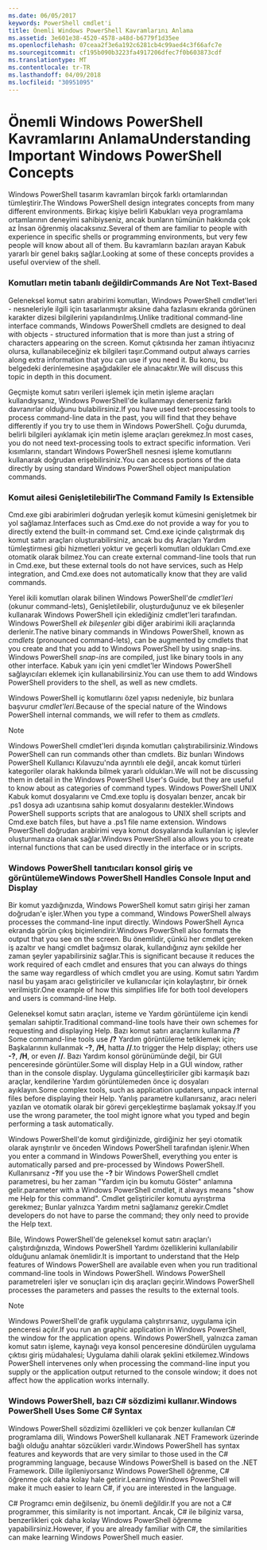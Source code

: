 ```yaml
---
ms.date: 06/05/2017
keywords: PowerShell cmdlet'i
title: Önemli Windows PowerShell Kavramlarını Anlama
ms.assetid: 3e601e38-4520-4578-a48d-b6779f1d35ee
ms.openlocfilehash: 07ceaa2f3e6a192c6281cb4c99aed4c3f66afc7e
ms.sourcegitcommit: cf195b090b3223fa4917206dfec7f0b603873cdf
ms.translationtype: MT
ms.contentlocale: tr-TR
ms.lasthandoff: 04/09/2018
ms.locfileid: "30951095"
---
```

# <a name="understanding-important-windows-powershell-concepts"></a><span data-ttu-id="9dba5-103">Önemli Windows PowerShell Kavramlarını Anlama</span><span class="sxs-lookup"><span data-stu-id="9dba5-103">Understanding Important Windows PowerShell Concepts</span></span>
<span data-ttu-id="9dba5-104">Windows PowerShell tasarım kavramları birçok farklı ortamlarından tümleştirir.</span><span class="sxs-lookup"><span data-stu-id="9dba5-104">The Windows PowerShell design integrates concepts from many different environments.</span></span> <span data-ttu-id="9dba5-105">Birkaç kişiye belirli Kabukları veya programlama ortamlarının deneyimi sahibiyseniz, ancak bunların tümünün hakkında çok az İnsan öğrenmiş olacaksınız.</span><span class="sxs-lookup"><span data-stu-id="9dba5-105">Several of them are familiar to people with experience in specific shells or programming environments, but very few people will know about all of them.</span></span> <span data-ttu-id="9dba5-106">Bu kavramların bazıları arayan Kabuk yararlı bir genel bakış sağlar.</span><span class="sxs-lookup"><span data-stu-id="9dba5-106">Looking at some of these concepts provides a useful overview of the shell.</span></span>

### <a name="commands-are-not-text-based"></a><span data-ttu-id="9dba5-107">Komutları metin tabanlı değildir</span><span class="sxs-lookup"><span data-stu-id="9dba5-107">Commands Are Not Text-Based</span></span>
<span data-ttu-id="9dba5-108">Geleneksel komut satırı arabirimi komutları, Windows PowerShell cmdlet'leri - nesneleriyle ilgili için tasarlanmıştır aksine daha fazlasını ekranda görünen karakter dizesi bilgilerini yapılandırılmış.</span><span class="sxs-lookup"><span data-stu-id="9dba5-108">Unlike traditional command-line interface commands, Windows PowerShell cmdlets are designed to deal with objects - structured information that is more than just a string of characters appearing on the screen.</span></span> <span data-ttu-id="9dba5-109">Komut çıktısında her zaman ihtiyacınız olursa, kullanabileceğiniz ek bilgileri taşır.</span><span class="sxs-lookup"><span data-stu-id="9dba5-109">Command output always carries along extra information that you can use if you need it.</span></span> <span data-ttu-id="9dba5-110">Bu konu, bu belgedeki derinlemesine aşağıdakiler ele alınacaktır.</span><span class="sxs-lookup"><span data-stu-id="9dba5-110">We will discuss this topic in depth in this document.</span></span>

<span data-ttu-id="9dba5-111">Geçmişte komut satırı verileri işlemek için metin işleme araçları kullandıysanız, Windows PowerShell'de kullanmayı denerseniz farklı davranırlar olduğunu bulabilirsiniz.</span><span class="sxs-lookup"><span data-stu-id="9dba5-111">If you have used text-processing tools to process command-line data in the past, you will find that they behave differently if you try to use them in Windows PowerShell.</span></span> <span data-ttu-id="9dba5-112">Çoğu durumda, belirli bilgileri ayıklamak için metin işleme araçları gerekmez.</span><span class="sxs-lookup"><span data-stu-id="9dba5-112">In most cases, you do not need text-processing tools to extract specific information.</span></span> <span data-ttu-id="9dba5-113">Veri kısımlarını, standart Windows PowerShell nesnesi işleme komutlarını kullanarak doğrudan erişebilirsiniz.</span><span class="sxs-lookup"><span data-stu-id="9dba5-113">You can access portions of the data directly by using standard Windows PowerShell object manipulation commands.</span></span>

### <a name="the-command-family-is-extensible"></a><span data-ttu-id="9dba5-114">Komut ailesi Genişletilebilir</span><span class="sxs-lookup"><span data-stu-id="9dba5-114">The Command Family Is Extensible</span></span>
<span data-ttu-id="9dba5-115">Cmd.exe gibi arabirimleri doğrudan yerleşik komut kümesini genişletmek bir yol sağlamaz.</span><span class="sxs-lookup"><span data-stu-id="9dba5-115">Interfaces such as Cmd.exe do not provide a way for you to directly extend the built-in command set.</span></span> <span data-ttu-id="9dba5-116">Cmd.exe içinde çalıştırmak dış komut satırı araçları oluşturabilirsiniz, ancak bu dış Araçları Yardım tümleştirmesi gibi hizmetleri yoktur ve geçerli komutları oldukları Cmd.exe otomatik olarak bilmez.</span><span class="sxs-lookup"><span data-stu-id="9dba5-116">You can create external command-line tools that run in Cmd.exe, but these external tools do not have services, such as Help integration, and Cmd.exe does not automatically know that they are valid commands.</span></span>

<span data-ttu-id="9dba5-117">Yerel ikili komutları olarak bilinen Windows PowerShell'de *cmdlet'leri* (okunur command-lets), Genişletilebilir, oluşturduğunuz ve ek bileşenler kullanarak Windows PowerShell için eklediğiniz cmdlet'leri tarafından. Windows PowerShell *ek bileşenler* gibi diğer arabirimi ikili araçlarında derlenir.</span><span class="sxs-lookup"><span data-stu-id="9dba5-117">The native binary commands in Windows PowerShell, known as *cmdlets* (pronounced command-lets), can be augmented by cmdlets that you create and that you add to Windows PowerShell by using snap-ins. Windows PowerShell *snap-ins* are compiled, just like binary tools in any other interface.</span></span> <span data-ttu-id="9dba5-118">Kabuk yanı için yeni cmdlet'ler Windows PowerShell sağlayıcıları eklemek için kullanabilirsiniz.</span><span class="sxs-lookup"><span data-stu-id="9dba5-118">You can use them to add Windows PowerShell providers to the shell, as well as new cmdlets.</span></span>

<span data-ttu-id="9dba5-119">Windows PowerShell iç komutlarını özel yapısı nedeniyle, biz bunlara başvurur *cmdlet'leri*.</span><span class="sxs-lookup"><span data-stu-id="9dba5-119">Because of the special nature of the Windows PowerShell internal commands, we will refer to them as *cmdlets*.</span></span>

> [!NOTE]
> <span data-ttu-id="9dba5-120">Windows PowerShell cmdlet'leri dışında komutları çalıştırabilirsiniz.</span><span class="sxs-lookup"><span data-stu-id="9dba5-120">Windows PowerShell can run commands other than cmdlets.</span></span> <span data-ttu-id="9dba5-121">Biz bunları Windows PowerShell Kullanıcı Kılavuzu'nda ayrıntılı ele değil, ancak komut türleri kategoriler olarak hakkında bilmek yararlı oldukları.</span><span class="sxs-lookup"><span data-stu-id="9dba5-121">We will not be discussing them in detail in the Windows PowerShell User's Guide, but they are useful to know about as categories of command types.</span></span> <span data-ttu-id="9dba5-122">Windows PowerShell UNIX Kabuk komut dosyalarını ve Cmd.exe toplu iş dosyaları benzer, ancak bir .ps1 dosya adı uzantısına sahip komut dosyalarını destekler.</span><span class="sxs-lookup"><span data-stu-id="9dba5-122">Windows PowerShell supports scripts that are analogous to UNIX shell scripts and Cmd.exe batch files, but have a .ps1 file name extension.</span></span> <span data-ttu-id="9dba5-123">Windows PowerShell doğrudan arabirimi veya komut dosyalarında kullanılan iç işlevler oluşturmanıza olanak sağlar.</span><span class="sxs-lookup"><span data-stu-id="9dba5-123">Windows PowerShell also allows you to create internal functions that can be used directly in the interface or in scripts.</span></span>

### <a name="windows-powershell-handles-console-input-and-display"></a><span data-ttu-id="9dba5-124">Windows PowerShell tanıtıcıları konsol giriş ve görüntüleme</span><span class="sxs-lookup"><span data-stu-id="9dba5-124">Windows PowerShell Handles Console Input and Display</span></span>
<span data-ttu-id="9dba5-125">Bir komut yazdığınızda, Windows PowerShell komut satırı girişi her zaman doğrudan'e işler.</span><span class="sxs-lookup"><span data-stu-id="9dba5-125">When you type a command, Windows PowerShell always processes the command-line input directly.</span></span> <span data-ttu-id="9dba5-126">Windows PowerShell Ayrıca ekranda görün çıkış biçimlendirir.</span><span class="sxs-lookup"><span data-stu-id="9dba5-126">Windows PowerShell also formats the output that you see on the screen.</span></span> <span data-ttu-id="9dba5-127">Bu önemlidir, çünkü her cmdlet gereken iş azaltır ve hangi cmdlet bağımsız olarak, kullandığınız aynı şekilde her zaman şeyler yapabilirsiniz sağlar.</span><span class="sxs-lookup"><span data-stu-id="9dba5-127">This is significant because it reduces the work required of each cmdlet and ensures that you can always do things the same way regardless of which cmdlet you are using.</span></span> <span data-ttu-id="9dba5-128">Komut satırı Yardım nasıl bu yaşam aracı geliştiriciler ve kullanıcılar için kolaylaştırır, bir örnek verilmiştir.</span><span class="sxs-lookup"><span data-stu-id="9dba5-128">One example of how this simplifies life for both tool developers and users is command-line Help.</span></span>

<span data-ttu-id="9dba5-129">Geleneksel komut satırı araçları, isteme ve Yardım görüntüleme için kendi şemaları sahiptir.</span><span class="sxs-lookup"><span data-stu-id="9dba5-129">Traditional command-line tools have their own schemes for requesting and displaying Help.</span></span> <span data-ttu-id="9dba5-130">Bazı komut satırı araçlarını kullanma **/?**</span><span class="sxs-lookup"><span data-stu-id="9dba5-130">Some command-line tools use **/?**</span></span> <span data-ttu-id="9dba5-131">Yardım görüntüleme tetiklemek için; Başkalarının kullanmak **-?**, **/H**, hatta **//**.</span><span class="sxs-lookup"><span data-stu-id="9dba5-131">to trigger the Help display; others use **-?**, **/H**, or even **//**.</span></span> <span data-ttu-id="9dba5-132">Bazı Yardım konsol görünümünde değil, bir GUI penceresinde görüntüler.</span><span class="sxs-lookup"><span data-stu-id="9dba5-132">Some will display Help in a GUI window, rather than in the console display.</span></span> <span data-ttu-id="9dba5-133">Uygulama güncelleştiriciler gibi karmaşık bazı araçlar, kendilerine Yardım görüntülemeden önce iç dosyaları ayıklayın.</span><span class="sxs-lookup"><span data-stu-id="9dba5-133">Some complex tools, such as application updaters, unpack internal files before displaying their Help.</span></span> <span data-ttu-id="9dba5-134">Yanlış parametre kullanırsanız, aracı neleri yazılan ve otomatik olarak bir görevi gerçekleştirme başlamak yoksay.</span><span class="sxs-lookup"><span data-stu-id="9dba5-134">If you use the wrong parameter, the tool might ignore what you typed and begin performing a task automatically.</span></span>

<span data-ttu-id="9dba5-135">Windows PowerShell'de komut girdiğinizde, girdiğiniz her şeyi otomatik olarak ayrıştırılır ve önceden Windows PowerShell tarafından işlenir.</span><span class="sxs-lookup"><span data-stu-id="9dba5-135">When you enter a command in Windows PowerShell, everything you enter is automatically parsed and pre-processed by Windows PowerShell.</span></span> <span data-ttu-id="9dba5-136">Kullanırsanız **-?**</span><span class="sxs-lookup"><span data-stu-id="9dba5-136">If you use the **-?**</span></span> <span data-ttu-id="9dba5-137">bir Windows PowerShell cmdlet parametresi, bu her zaman "Yardım için bu komutu Göster" anlamına gelir.</span><span class="sxs-lookup"><span data-stu-id="9dba5-137">parameter with a Windows PowerShell cmdlet, it always means "show me Help for this command".</span></span> <span data-ttu-id="9dba5-138">Cmdlet geliştiriciler komutu ayrıştırma gerekmez; Bunlar yalnızca Yardım metni sağlamanız gerekir.</span><span class="sxs-lookup"><span data-stu-id="9dba5-138">Cmdlet developers do not have to parse the command; they only need to provide the Help text.</span></span>

<span data-ttu-id="9dba5-139">Bile, Windows PowerShell'de geleneksel komut satırı araçları'ı çalıştırdığınızda, Windows PowerShell Yardımı özelliklerini kullanılabilir olduğunu anlamak önemlidir.</span><span class="sxs-lookup"><span data-stu-id="9dba5-139">It is important to understand that the Help features of Windows PowerShell are available even when you run traditional command-line tools in Windows PowerShell.</span></span> <span data-ttu-id="9dba5-140">Windows PowerShell parametreleri işler ve sonuçları için dış araçları geçirir.</span><span class="sxs-lookup"><span data-stu-id="9dba5-140">Windows PowerShell processes the parameters and passes the results to the external tools.</span></span>

> [!NOTE]
> <span data-ttu-id="9dba5-141">Windows PowerShell'de grafik uygulama çalıştırırsanız, uygulama için penceresi açılır.</span><span class="sxs-lookup"><span data-stu-id="9dba5-141">If you run an graphic application in Windows PowerShell, the window for the application opens.</span></span> <span data-ttu-id="9dba5-142">Windows PowerShell, yalnızca zaman komut satırı işleme, kaynağı veya konsol penceresine döndürülen uygulama çıktısı giriş müdahalesi; Uygulama dahili olarak şeklini etkilemez.</span><span class="sxs-lookup"><span data-stu-id="9dba5-142">Windows PowerShell intervenes only when processing the command-line input you supply or the application output returned to the console window; it does not affect how the application works internally.</span></span>

### <a name="windows-powershell-uses-some-c-syntax"></a><span data-ttu-id="9dba5-143">Windows PowerShell, bazı C# sözdizimi kullanır.</span><span class="sxs-lookup"><span data-stu-id="9dba5-143">Windows PowerShell Uses Some C# Syntax</span></span>
<span data-ttu-id="9dba5-144">Windows PowerShell sözdizimi özellikleri ve çok benzer kullanılan C# programlama dili, Windows PowerShell kullanarak .NET Framework üzerinde bağlı olduğu anahtar sözcükleri vardır.</span><span class="sxs-lookup"><span data-stu-id="9dba5-144">Windows PowerShell has syntax features and keywords that are very similar to those used in the C# programming language, because Windows PowerShell is based on the .NET Framework.</span></span> <span data-ttu-id="9dba5-145">Dille ilgileniyorsanız Windows PowerShell öğrenme, C# öğrenme çok daha kolay hale getirir.</span><span class="sxs-lookup"><span data-stu-id="9dba5-145">Learning Windows PowerShell will make it much easier to learn C#, if you are interested in the language.</span></span>

<span data-ttu-id="9dba5-146">C# Programcı emin değilseniz, bu önemli değildir.</span><span class="sxs-lookup"><span data-stu-id="9dba5-146">If you are not a C# programmer, this similarity is not important.</span></span> <span data-ttu-id="9dba5-147">Ancak, C# ile bilginiz varsa, benzerlikleri çok daha kolay Windows PowerShell öğrenme yapabilirsiniz.</span><span class="sxs-lookup"><span data-stu-id="9dba5-147">However, if you are already familiar with C#, the similarities can make learning Windows PowerShell much easier.</span></span>